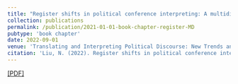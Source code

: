 ```yaml
---
title: "Register shifts in political conference interpreting: A multidimensional analysis"
collection: publications
permalink: /publication/2021-01-01-book-chapter-register-MD
pubtype: 'book chapter'
date: 2022-09-01
venue: 'Translating and Interpreting Political Discourse: New Trends and Perspectives'
citation: 'Liu, N. (2022). Register shifts in political conference interpreting: A multidimensional analysis. In J. Pan, S. L. Halverson, & J. Munday (Eds.), <i>Translating and Interpreting Political Discourse: New Trends and Perspectives</i>. Leiden: Brill.'
---
```


[[PDF]](https://drive.google.com/file/d/1WBu5M6ECi65Ub3EJyv_xKJ-ga-q_0gtT/view?usp=sharing)
